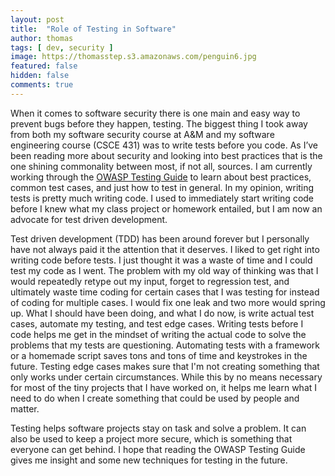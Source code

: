 ```yaml
---
layout: post
title:  "Role of Testing in Software"
author: thomas
tags: [ dev, security ]
image: https://thomasstep.s3.amazonaws.com/penguin6.jpg
featured: false
hidden: false
comments: true
---
```

When it comes to software security there is one main and easy way to prevent bugs before they happen, testing. The biggest thing I took away from both my software security course at A&M and my software engineering course (CSCE 431) was to write tests before you code. As I’ve been reading more about security and looking into best practices that is the one shining commonality between most, if not all, sources. I am currently working through the [OWASP Testing Guide](https://www.owasp.org/images/1/19/OTGv4.pdf) to learn about best practices, common test cases, and just how to test in general. In my opinion, writing tests is pretty much writing code. I used to immediately start writing code before I knew what my class project or homework entailed, but I am now an advocate for test driven development.

Test driven development (TDD) has been around forever but I personally have not always paid it the attention that it deserves. I liked to get right into writing code before tests. I just thought it was a waste of time and I could test my code as I went. The problem with my old way of thinking was that I would repeatedly retype out my input, forget to regression test, and ultimately waste time coding for certain cases that I was testing for instead of coding for multiple cases. I would fix one leak and two more would spring up. What I should have been doing, and what I do now, is write actual test cases, automate my testing, and test edge cases. Writing tests before I code helps me get in the mindset of writing the actual code to solve the problems that my tests are questioning. Automating tests with a framework or a homemade script saves tons and tons of time and keystrokes in the future. Testing edge cases makes sure that I'm not creating something that only works under certain circumstances. While this by no means necessary for most of the tiny projects that I have worked on, it helps me learn what I need to do when I create something that could be used by people and matter.

Testing helps software projects stay on task and solve a problem. It can also be used to keep a project more secure, which is something that everyone can get behind. I hope that reading the OWASP Testing Guide gives me insight and some new techniques for testing in the future.

